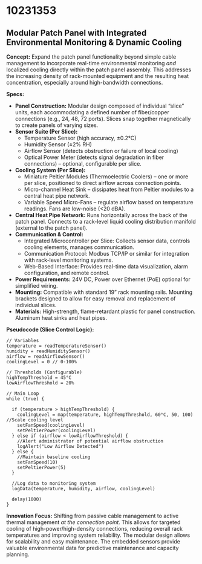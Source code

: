 # 10231353

## Modular Patch Panel with Integrated Environmental Monitoring & Dynamic Cooling

**Concept:** Expand the patch panel functionality beyond simple cable management to incorporate real-time environmental monitoring *and* localized cooling directly within the patch panel assembly. This addresses the increasing density of rack-mounted equipment and the resulting heat concentration, especially around high-bandwidth connections.

**Specs:**

*   **Panel Construction:** Modular design composed of individual “slice” units, each accommodating a defined number of fiber/copper connections (e.g., 24, 48, 72 ports). Slices snap together magnetically to create panels of varying sizes.
*   **Sensor Suite (Per Slice):**
    *   Temperature Sensor (high accuracy, ±0.2°C)
    *   Humidity Sensor (±2% RH)
    *   Airflow Sensor (detects obstruction or failure of local cooling)
    *   Optical Power Meter (detects signal degradation in fiber connections) – optional, configurable per slice.
*   **Cooling System (Per Slice):**
    *   Miniature Peltier Modules (Thermoelectric Coolers) – one or more per slice, positioned to direct airflow across connection points.
    *   Micro-channel Heat Sink – dissipates heat from Peltier modules to a central heat pipe network.
    *   Variable Speed Micro-Fans – regulate airflow based on temperature readings. Fans are low-noise (<20 dBA).
*   **Central Heat Pipe Network:** Runs horizontally across the back of the patch panel. Connects to a rack-level liquid cooling distribution manifold (external to the patch panel).
*   **Communication & Control:**
    *   Integrated Microcontroller per Slice: Collects sensor data, controls cooling elements, manages communication.
    *   Communication Protocol: Modbus TCP/IP or similar for integration with rack-level monitoring systems.
    *   Web-Based Interface: Provides real-time data visualization, alarm configuration, and remote control.
*   **Power Requirements:**  24V DC, Power over Ethernet (PoE) optional for simplified wiring.
*   **Mounting:** Compatible with standard 19” rack mounting rails. Mounting brackets designed to allow for easy removal and replacement of individual slices.
*   **Materials:** High-strength, flame-retardant plastic for panel construction. Aluminum heat sinks and heat pipes.

**Pseudocode (Slice Control Logic):**

```
// Variables
temperature = readTemperatureSensor()
humidity = readHumiditySensor()
airflow = readAirflowSensor()
coolingLevel = 0 // 0-100%

// Thresholds (Configurable)
highTempThreshold = 45°C
lowAirflowThreshold = 20%

// Main Loop
while (true) {

  if (temperature > highTempThreshold) {
    coolingLevel = map(temperature, highTempThreshold, 60°C, 50, 100) //Scale cooling level
    setFanSpeed(coolingLevel)
    setPeltierPower(coolingLevel)
  } else if (airflow < lowAirflowThreshold) {
    //Alert administrator of potential airflow obstruction
    logAlert("Low Airflow Detected")
  } else {
    //Maintain baseline cooling
    setFanSpeed(10)
    setPeltierPower(5)
  }

  //Log data to monitoring system
  logData(temperature, humidity, airflow, coolingLevel)

  delay(1000)
}
```

**Innovation Focus:**  Shifting from passive cable management to active thermal management *at the connection point*.  This allows for targeted cooling of high-power/high-density connections, reducing overall rack temperatures and improving system reliability. The modular design allows for scalability and easy maintenance. The embedded sensors provide valuable environmental data for predictive maintenance and capacity planning.